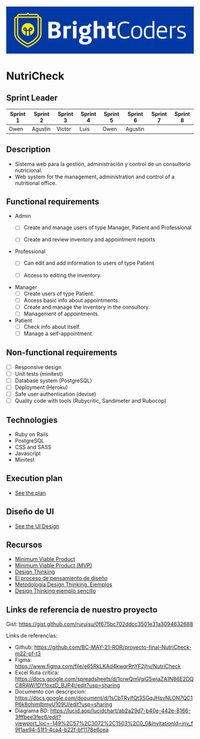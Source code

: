 ![BrightCoders Logo](img/logo-bc.png)

# NutriCheck

## Sprint Leader

| Sprint 1 | Sprint 2 | Sprint 3 | Sprint 4 | Sprint 5 | Sprint 6 | Sprint 7 | Sprint 8 |
|---|---|---|---|---|---|---|---|
| Owen  | Agustin | Victor | Luis | Owen | Agustin |

## Description

- Sistema web para la gestión, administración y control de un consultorio nutricional.
- Web system for the management, administration and control of a nutritional office.

## Functional requirements

- Admin
  - [ ] Create and manage users of type Manager, Patient and Professional
  - [ ] Create and review inventory and appointment reports 


- Professional
  - [ ] Can edit and add information to users of type Patient
  - [ ] Access to editing the inventory.


- Manager
  - [ ] Create users of type Patient.
  - [ ] Access basic info about appointments.
  - [ ] Create and manage the inventory in the consultory.
  - [ ] Management of appointments.

- Patient
  - [ ] Check info about itself.
  - [ ] Manage a self-appointment.

## Non-functional requirements

- [ ] Responsive design
- [ ] Unit tests (minitest)
- [ ] Database system (PostgreSQL)
- [ ] Deployment (Heroku)
- [ ] Safe user authentication (devise)
- [ ] Quality code with tools (Rubycritic, Sandimeter and Rubocop)

## Technologies

- Ruby on Rails
- PostgreSQL
- CSS and SASS
- Javascript
- Minitest


## Execution plan

<!-- > Instrucciones:*considerando que el tiempo que tienen para desarrollar el proyecto es relativamente corto, es importante elaborar una planeación que permita dimensionar el máximo avance posible. Se trata solamente de un plan que pudiera ir cambiando, pero servirá como referencia. Haz una copia de [este template en Google Sheets](https://docs.google.com/spreadsheets/d/1e3kxrdzytEhMlVp1hoItIa-eFhUjE4oFR_iy4MoDiAU/edit?usp=sharing) y actualiza los requerimientos y tiempos para este proyecto. Una vez terminado inserta el enlace al documento y asegúrate de dar acceso a todos quienes tengan este enlace. -->

- [See the plan](https://docs.google.com/spreadsheets/d/1crwQmVgiG5wjaZA1N86E2DQC8RAWi1DYfoxzD_BJP4I/edit?usp=sharing)

## Diseño de UI

- [See the UI Design](https://www.figma.com/file/e65RkLKAd4kwqrRnYF2jhv/NutriCheck)

## Recursos

- [Minimum Viable Product](https://www.agilealliance.org/glossary/mvp/#q=~(infinite~false~filters~(tags~(~'mvp))~searchTerm~'~sort~false~sortDirection~'asc~page~1))
- [Minimum Viable Product (MVP)](https://www.productplan.com/glossary/minimum-viable-product/)
- [Design Thinking](https://www.interaction-design.org/literature/topics/design-thinking)
- [El proceso de pensamiento de diseño](https://www.youtube.com/watch?v=_r0VX-aU_T8)
- [Metodología Design Thinking. Ejemplos](https://www.youtube.com/watch?v=_ul3wfKss58)
- [Design Thinking ejemplo sencillo](https://www.youtube.com/watch?v=_H33tA2-j0s)

## Links de referencia de nuestro proyecto
Gist: https://gist.github.com/ruruisu/0f675bc702ddcc3501e31a3094632688



Links de referencias:

- Github: https://github.com/BC-MAY-21-ROR/proyecto-final-NutriCheck-m22-pf-t3
- Figma: https://www.figma.com/file/e65RkLKAd4kwqrRnYF2jhv/NutriCheck
- Excel Ruta critica: https://docs.google.com/spreadsheets/d/1crwQmVgiG5wjaZA1N86E2DQC8RAWi1DYfoxzD_BJP4I/edit?usp=sharing
- Documento con descripcion: https://docs.google.com/document/d/1sCbTRylfQt3SGqJHsvNLON7QC1P6k8ohimlbmyU109U/edit?usp=sharing
- Diagrama BD: https://lucid.app/lucidchart/ab2a29d7-b40e-442e-8166-3fffbee3fec6/edit?viewport_loc=-149%2C57%2C3072%2C1503%2C0_0&invitationId=inv_f9f1ae94-51f1-4ca4-b22f-bf1178e6cea
